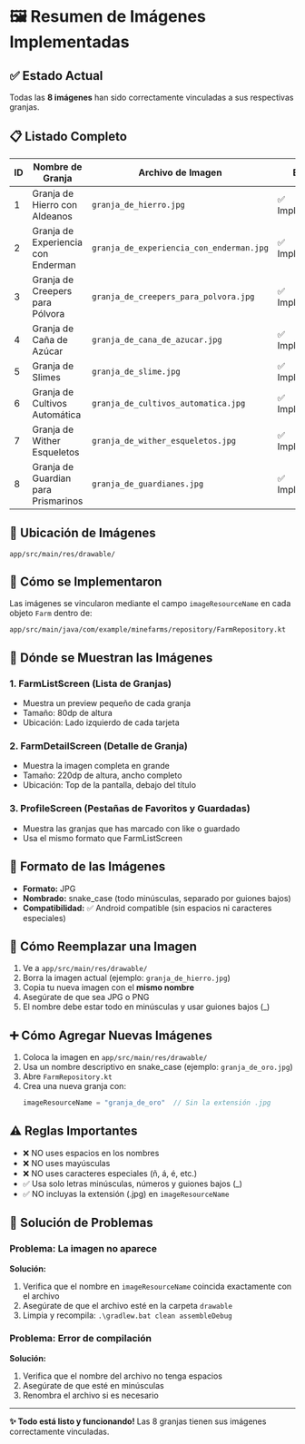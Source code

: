 # 🖼️ Resumen de Imágenes Implementadas

## ✅ Estado Actual

Todas las **8 imágenes** han sido correctamente vinculadas a sus respectivas granjas.

## 📋 Listado Completo

| ID | Nombre de Granja | Archivo de Imagen | Estado |
|----|-----------------|-------------------|---------|
| 1 | Granja de Hierro con Aldeanos | `granja_de_hierro.jpg` | ✅ Implementado |
| 2 | Granja de Experiencia con Enderman | `granja_de_experiencia_con_enderman.jpg` | ✅ Implementado |
| 3 | Granja de Creepers para Pólvora | `granja_de_creepers_para_polvora.jpg` | ✅ Implementado |
| 4 | Granja de Caña de Azúcar | `granja_de_cana_de_azucar.jpg` | ✅ Implementado |
| 5 | Granja de Slimes | `granja_de_slime.jpg` | ✅ Implementado |
| 6 | Granja de Cultivos Automática | `granja_de_cultivos_automatica.jpg` | ✅ Implementado |
| 7 | Granja de Wither Esqueletos | `granja_de_wither_esqueletos.jpg` | ✅ Implementado |
| 8 | Granja de Guardian para Prismarinos | `granja_de_guardianes.jpg` | ✅ Implementado |

## 📍 Ubicación de Imágenes

```
app/src/main/res/drawable/
```

## 🔧 Cómo se Implementaron

Las imágenes se vincularon mediante el campo `imageResourceName` en cada objeto `Farm` dentro de:

```
app/src/main/java/com/example/minefarms/repository/FarmRepository.kt
```

## 📱 Dónde se Muestran las Imágenes

### 1. **FarmListScreen** (Lista de Granjas)
- Muestra un preview pequeño de cada granja
- Tamaño: 80dp de altura
- Ubicación: Lado izquierdo de cada tarjeta

### 2. **FarmDetailScreen** (Detalle de Granja)
- Muestra la imagen completa en grande
- Tamaño: 220dp de altura, ancho completo
- Ubicación: Top de la pantalla, debajo del título

### 3. **ProfileScreen** (Pestañas de Favoritos y Guardadas)
- Muestra las granjas que has marcado con like o guardado
- Usa el mismo formato que FarmListScreen

## 🎨 Formato de las Imágenes

- **Formato:** JPG
- **Nombrado:** snake_case (todo minúsculas, separado por guiones bajos)
- **Compatibilidad:** ✅ Android compatible (sin espacios ni caracteres especiales)

## 🔄 Cómo Reemplazar una Imagen

1. Ve a `app/src/main/res/drawable/`
2. Borra la imagen actual (ejemplo: `granja_de_hierro.jpg`)
3. Copia tu nueva imagen con el **mismo nombre**
4. Asegúrate de que sea JPG o PNG
5. El nombre debe estar todo en minúsculas y usar guiones bajos (_)

## ➕ Cómo Agregar Nuevas Imágenes

1. Coloca la imagen en `app/src/main/res/drawable/`
2. Usa un nombre descriptivo en snake_case (ejemplo: `granja_de_oro.jpg`)
3. Abre `FarmRepository.kt`
4. Crea una nueva granja con:
   ```kotlin
   imageResourceName = "granja_de_oro"  // Sin la extensión .jpg
   ```

## ⚠️ Reglas Importantes

- ❌ NO uses espacios en los nombres
- ❌ NO uses mayúsculas
- ❌ NO uses caracteres especiales (ñ, á, é, etc.)
- ✅ Usa solo letras minúsculas, números y guiones bajos (_)
- ✅ NO incluyas la extensión (.jpg) en `imageResourceName`

## 🐛 Solución de Problemas

### Problema: La imagen no aparece
**Solución:**
1. Verifica que el nombre en `imageResourceName` coincida exactamente con el archivo
2. Asegúrate de que el archivo esté en la carpeta `drawable`
3. Limpia y recompila: `.\gradlew.bat clean assembleDebug`

### Problema: Error de compilación
**Solución:**
1. Verifica que el nombre del archivo no tenga espacios
2. Asegúrate de que esté en minúsculas
3. Renombra el archivo si es necesario

---

**✨ Todo está listo y funcionando!** Las 8 granjas tienen sus imágenes correctamente vinculadas.
